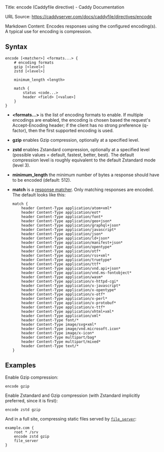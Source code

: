 Title: encode (Caddyfile directive) - Caddy Documentation

URL Source: https://caddyserver.com/docs/caddyfile/directives/encode

Markdown Content:
Encodes responses using the configured encoding(s). A typical use for encoding is compression.

Syntax
------

```
encode [<matcher>] <formats...> {
	# encoding formats
	gzip [<level>]
	zstd [<level>]
	
	minimum_length <length>

	match {
		status <code...>
		header <field> [<value>]
	}
}
```

*   **<formats...\>** is the list of encoding formats to enable. If multiple encodings are enabled, the encoding is chosen based the request's Accept-Encoding header; if the client has no strong preference (q-factor), then the first supported encoding is used.
    
*   **gzip** enables Gzip compression, optionally at a specified level.
    
*   **zstd** enables Zstandard compression, optionally at a specified level (possible values = default, fastest, better, best). The default compression level is roughly equivalent to the default Zstandard mode (level 3).
    
*   **minimum\_length** the minimum number of bytes a response should have to be encoded (default: 512).
    
*   **match** is a [response matcher](https://caddyserver.com/docs/caddyfile/response-matchers). Only matching responses are encoded. The default looks like this:
    
    ```
    match {
    	header Content-Type application/atom+xml*
    	header Content-Type application/eot*
    	header Content-Type application/font*
    	header Content-Type application/geo+json*
    	header Content-Type application/graphql+json*
    	header Content-Type application/javascript*
    	header Content-Type application/json*
    	header Content-Type application/ld+json*
    	header Content-Type application/manifest+json*
    	header Content-Type application/opentype*
    	header Content-Type application/otf*
    	header Content-Type application/rss+xml*
    	header Content-Type application/truetype*
    	header Content-Type application/ttf*
    	header Content-Type application/vnd.api+json*
    	header Content-Type application/vnd.ms-fontobject*
    	header Content-Type application/wasm*
    	header Content-Type application/x-httpd-cgi*
    	header Content-Type application/x-javascript*
    	header Content-Type application/x-opentype*
    	header Content-Type application/x-otf*
    	header Content-Type application/x-perl*
    	header Content-Type application/x-protobuf*
    	header Content-Type application/x-ttf*
    	header Content-Type application/xhtml+xml*
    	header Content-Type application/xml*
    	header Content-Type font/*
    	header Content-Type image/svg+xml*
    	header Content-Type image/vnd.microsoft.icon*
    	header Content-Type image/x-icon*
    	header Content-Type multipart/bag*
    	header Content-Type multipart/mixed*
    	header Content-Type text/*
    }
    ```
    

Examples
--------

Enable Gzip compression:

```
encode gzip
```

Enable Zstandard and Gzip compression (with Zstandard implicitly preferred, since it is first):

```
encode zstd gzip
```

And in a full site, compressing static files served by [`file_server`](https://caddyserver.com/docs/caddyfile/directives/file_server):

```
example.com {
	root * /srv
	encode zstd gzip
	file_server
}
```
